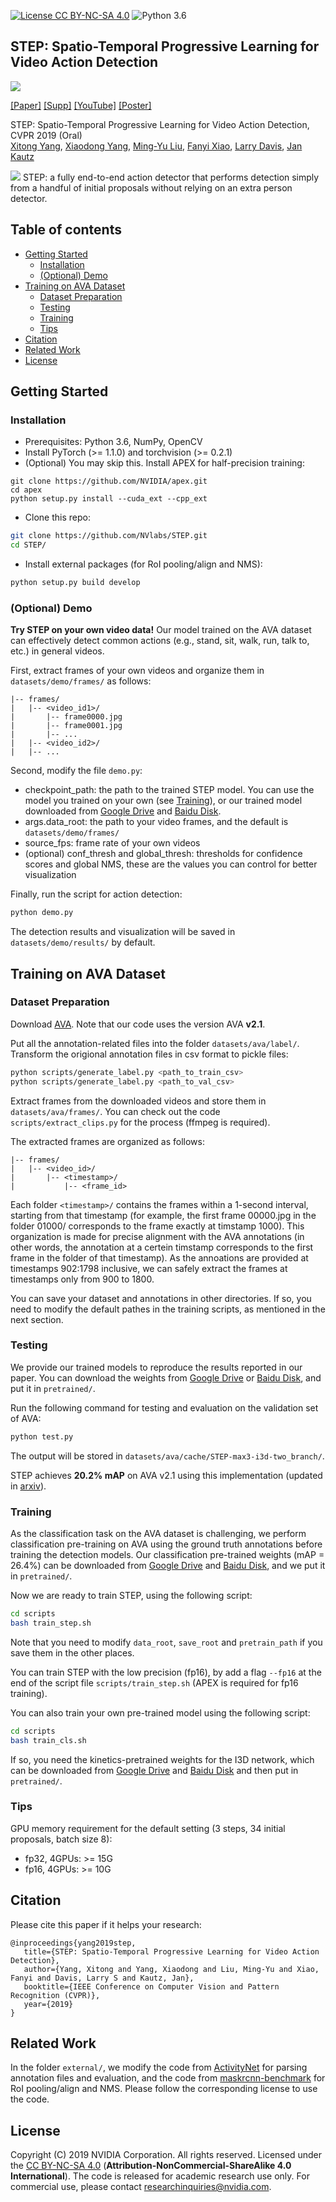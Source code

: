 [![License CC BY-NC-SA 4.0](https://img.shields.io/badge/license-CC4.0-blue.svg)](https://raw.githubusercontent.com/nvlabs/SPADE/master/LICENSE.md)
![Python 3.6](https://img.shields.io/badge/python-3.6-green.svg)

## STEP: Spatio-Temporal Progressive Learning for Video Action Detection
![](teaser.jpg)

[[Paper]](https://arxiv.org/abs/1904.09288) [[Supp]](http://xiaodongyang.org/publications/papers/step-supp-cvpr19.pdf) [[YouTube]]() [[Poster]]()

STEP: Spatio-Temporal Progressive Learning for Video Action Detection, CVPR 2019 (Oral) <br>
[Xitong Yang](http://users.umiacs.umd.edu/~xyang35/), [Xiaodong Yang](https://xiaodongyang.org/), [Ming-Yu Liu](http://mingyuliu.net/), [Fanyi Xiao](http://fanyix.cs.ucdavis.edu/), [Larry Davis](https://www.cs.umd.edu/people/lsdavis), [Jan Kautz](http://jankautz.com/) <br>

![](example.gif)
STEP: a fully end-to-end action detector that performs detection simply from a handful of initial proposals without relying on an extra person detector.   

## Table of contents
* [Getting Started](#getting-started)
    * [Installation](#installation)
    * [(Optional) Demo](#(optional)-demo)
* [Training on AVA Dataset](#training-on-ava-dataset)
    * [Dataset Preparation](#dataset-preparation)
    * [Testing](#testing)
    * [Training](#training)
    * [Tips](#tips)
* [Citation](#citation)
* [Related Work](#relation-work)
* [License](#license)

## Getting Started
### Installation
- Prerequisites: Python 3.6, NumPy, OpenCV
- Install PyTorch (>= 1.1.0) and torchvision (>= 0.2.1)
- (Optional) You may skip this. Install APEX for half-precision training:
```
git clone https://github.com/NVIDIA/apex.git
cd apex
python setup.py install --cuda_ext --cpp_ext
```
- Clone this repo:
```bash
git clone https://github.com/NVlabs/STEP.git
cd STEP/
```
- Install external packages (for RoI pooling/align and NMS):
```bash
python setup.py build develop
```

### (Optional) Demo
**Try STEP on your own video data!** Our model trained on the AVA dataset can effectively detect common actions (e.g., stand, sit, walk, run, talk to, etc.) in general videos.

First, extract frames of your own videos and organize them in `datasets/demo/frames/` as follows:
```
|-- frames/
|   |-- <video_id1>/
|       |-- frame0000.jpg
|       |-- frame0001.jpg
|       |-- ...
|   |-- <video_id2>/
|   |-- ...
```

Second, modify the file `demo.py`:
- checkpoint\_path: the path to the trained STEP model. You can use the model you trained on your own (see [Training](#trainingkkkkkkkkkkkkj)), or our trained model downloaded from [Google Drive](https://drive.google.com/file/d/11Lx7MqmmZFep9Sf_QA98gulK4i5QJ-H4/view?usp=sharing) and [Baidu Disk]().
- args.data\_root: the path to your video frames, and the default is `datasets/demo/frames/`
- source\_fps: frame rate of your own videos
- (optional) conf\_thresh and global\_thresh: thresholds for confidence scores and global NMS, these are the values you can control for better visualization

Finally, run the script for action detection:
```bash
python demo.py
```
The detection results and visualization will be saved in `datasets/demo/results/` by default.

## Training on AVA Dataset
### Dataset Preparation
Download [AVA](https://research.google.com/ava/download.html). Note that our code uses the version AVA **v2.1**.

Put all the annotation-related files into the folder `datasets/ava/label/`. Transform the origional annotation files in csv format to pickle files:
```bash
python scripts/generate_label.py <path_to_train_csv>
python scripts/generate_label.py <path_to_val_csv>
```

Extract frames from the downloaded videos and store them in `datasets/ava/frames/`. You can check out the code `scripts/extract_clips.py` for the process (ffmpeg is required). 

The extracted frames are organized as follows:
```
|-- frames/
|   |-- <video_id>/
|       |-- <timestamp>/ 
|           |-- <frame_id>
```
Each folder `<timestamp>/` contains the frames within a 1-second interval, starting from that timestamp (for example, the first frame 00000.jpg in the folder 01000/ corresponds to the frame exactly at timstamp 1000). This organization is made for precise alignment with the AVA annotations (in other words, the annotation at a certein timstamp corresponds to the first frame in the folder of that timestamp). As the annoations are provided at timestamps 902:1798 inclusive, we can safely extract the frames at timestamps only from 900 to 1800.

You can save your dataset and annotations in other directories. If so, you need to modify the default pathes in the training scripts, as mentioned in the next section.

### Testing
We provide our trained models to reproduce the results reported in our paper. You can download the weights from [Google Drive](https://drive.google.com/file/d/11Lx7MqmmZFep9Sf_QA98gulK4i5QJ-H4/view?usp=sharing) or [Baidu Disk](), and put it in `pretrained/`.

Run the following command for testing and evaluation on the validation set of AVA:
```bash
python test.py
```
The output will be stored in `datasets/ava/cache/STEP-max3-i3d-two_branch/`.

STEP achieves **20.2% mAP** on AVA v2.1 using this implementation (updated in [arxiv]()).

### Training
As the classification task on the AVA dataset is challenging, we perform classification pre-training on AVA using the ground truth annotations before training the detection models. Our classification pre-trained weights (mAP = 26.4%) can be downloaded from [Google Drive](https://drive.google.com/file/d/1ml1M87IHFBuax-sY_KYKCy509IawtuH2/view?usp=sharing) and [Baidu Disk](), and we put it in `pretrained/`.

Now we are ready to train STEP, using the following script:
```bash
cd scripts
bash train_step.sh
```
Note that you need to modify `data_root`, `save_root` and `pretrain_path` if you save them in the other places.

You can train STEP with the low precision (fp16), by add a flag `--fp16` at the end of the script file `scripts/train_step.sh` (APEX is required for fp16 training). 

You can also train your own pre-trained model using the following script:
```bash
cd scripts
bash train_cls.sh
```
If so, you need the kinetics-pretrained weights for the I3D network, which can be downloaded from [Google Drive](https://drive.google.com/file/d/18dCg3-s86cjyCEgaPzFgP9z5Sp-K5yYS/view?usp=sharing) and [Baidu Disk]() and then put in `pretrained/`.

### Tips
GPU memory requirement for the default setting (3 steps, 34 initial proposals, batch size 8):
- fp32, 4GPUs: >= 15G
- fp16, 4GPUs: >= 10G


## Citation
Please cite this paper if it helps your research:
```
@inproceedings{yang2019step,
   title={STEP: Spatio-Temporal Progressive Learning for Video Action Detection},
   author={Yang, Xitong and Yang, Xiaodong and Liu, Ming-Yu and Xiao, Fanyi and Davis, Larry S and Kautz, Jan},
   booktitle={IEEE Conference on Computer Vision and Pattern Recognition (CVPR)},
   year={2019}
}
```

## Related Work
In the folder `external/`, we modify the code from [ActivityNet](https://github.com/activitynet/ActivityNet) for parsing annotation files and evaluation, and the code from [maskrcnn-benchmark](https://github.com/facebookresearch/maskrcnn-benchmark) for RoI pooling/align and NMS.
Please follow the corresponding license to use the code.

## License
Copyright (C) 2019 NVIDIA Corporation. All rights reserved. Licensed under the [CC BY-NC-SA 4.0](https://creativecommons.org/licenses/by-nc-sa/4.0/legalcode) (**Attribution-NonCommercial-ShareAlike 4.0 International**). The code is released for academic research use only. For commercial use, please contact [researchinquiries@nvidia.com](researchinquiries@nvidia.com).
